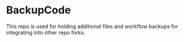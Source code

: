 # BackupCode
This repo is used for holding additional files and workflow backups for integrating into other repo forks.
